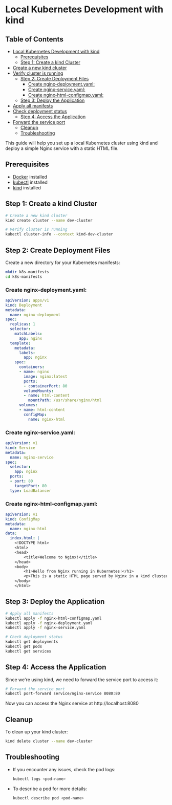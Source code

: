 # Local Kubernetes Development with kind

## Table of Contents

- [Local Kubernetes Development with kind](#local-kubernetes-development-with-kind)
  - [Prerequisites](#prerequisites)
  - [Step 1: Create a kind Cluster](#step-1-create-a-kind-cluster)
- [Create a new kind cluster](#create-a-new-kind-cluster)
- [Verify cluster is running](#verify-cluster-is-running)
  - [Step 2: Create Deployment Files](#step-2-create-deployment-files)
    - [Create nginx-deployment.yaml:](#create-nginx-deploymentyaml)
    - [Create nginx-service.yaml:](#create-nginx-serviceyaml)
    - [Create nginx-html-configmap.yaml:](#create-nginx-html-configmapyaml)
  - [Step 3: Deploy the Application](#step-3-deploy-the-application)
- [Apply all manifests](#apply-all-manifests)
- [Check deployment status](#check-deployment-status)
  - [Step 4: Access the Application](#step-4-access-the-application)
- [Forward the service port](#forward-the-service-port)
  - [Cleanup](#cleanup)
  - [Troubleshooting](#troubleshooting)


This guide will help you set up a local Kubernetes cluster using kind and deploy a simple Nginx service with a static HTML file.

## Prerequisites

- [Docker](https://docs.docker.com/get-docker/) installed
- [kubectl](https://kubernetes.io/docs/tasks/tools/install-kubectl/) installed
- [kind](https://kind.sigs.k8s.io/docs/user/quick-start/#installation) installed

## Step 1: Create a kind Cluster

```bash
# Create a new kind cluster
kind create cluster --name dev-cluster

# Verify cluster is running
kubectl cluster-info --context kind-dev-cluster
```

## Step 2: Create Deployment Files

Create a new directory for your Kubernetes manifests:

```bash
mkdir k8s-manifests
cd k8s-manifests
```

### Create nginx-deployment.yaml:

```yaml
apiVersion: apps/v1
kind: Deployment
metadata:
  name: nginx-deployment
spec:
  replicas: 1
  selector:
    matchLabels:
      app: nginx
  template:
    metadata:
      labels:
        app: nginx
    spec:
      containers:
      - name: nginx
        image: nginx:latest
        ports:
        - containerPort: 80
        volumeMounts:
        - name: html-content
          mountPath: /usr/share/nginx/html
      volumes:
      - name: html-content
        configMap:
          name: nginx-html
```

### Create nginx-service.yaml:

```yaml
apiVersion: v1
kind: Service
metadata:
  name: nginx-service
spec:
  selector:
    app: nginx
  ports:
  - port: 80
    targetPort: 80
  type: LoadBalancer
```

### Create nginx-html-configmap.yaml:

```yaml
apiVersion: v1
kind: ConfigMap
metadata:
  name: nginx-html
data:
  index.html: |
    <!DOCTYPE html>
    <html>
    <head>
        <title>Welcome to Nginx!</title>
    </head>
    <body>
        <h1>Hello from Nginx running in Kubernetes!</h1>
        <p>This is a static HTML page served by Nginx in a kind cluster.</p>
    </body>
    </html>
```

## Step 3: Deploy the Application

```bash
# Apply all manifests
kubectl apply -f nginx-html-configmap.yaml
kubectl apply -f nginx-deployment.yaml
kubectl apply -f nginx-service.yaml

# Check deployment status
kubectl get deployments
kubectl get pods
kubectl get services
```

## Step 4: Access the Application

Since we're using kind, we need to forward the service port to access it:

```bash
# Forward the service port
kubectl port-forward service/nginx-service 8080:80
```

Now you can access the Nginx service at http://localhost:8080

## Cleanup

To clean up your kind cluster:

```bash
kind delete cluster --name dev-cluster
```

## Troubleshooting

- If you encounter any issues, check the pod logs:
  ```bash
  kubectl logs <pod-name>
  ```
- To describe a pod for more details:
  ```bash
  kubectl describe pod <pod-name>
  ``` 

